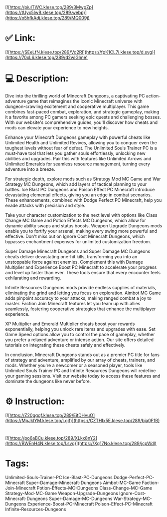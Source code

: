 [![https://piulTWC.klese.top/289/3MwpZp](https://tUyx5IwB.klese.top/289.webp)](https://o5hfkAdj.klese.top/289/MQ009j)
# ✅ Link:
[![https://SEeLfN.klese.top/289/Vd2Rl](https://fpK1CL7i.klese.top/d.svg)](https://70xL6.klese.top/289/d2wlGIme)
# 💻 Description:
Dive into the thrilling world of Minecraft Dungeons, a captivating PC action-adventure game that reimagines the iconic Minecraft universe with dungeon-crawling excitement and cooperative multiplayer. This game combines fast-paced combat, exploration, and strategic gameplay, making it a favorite among PC gamers seeking epic quests and challenging bosses. With our website's comprehensive guides, you'll discover how cheats and mods can elevate your experience to new heights.



Enhance your Minecraft Dungeons gameplay with powerful cheats like Unlimited Health and Unlimited Revives, allowing you to conquer even the toughest levels without fear of defeat. The Unlimited Souls Trainer PC is a must-have tool that lets you gather souls effortlessly, unlocking new abilities and upgrades. Pair this with features like Unlimited Arrows and Unlimited Emeralds for seamless resource management, turning every adventure into a breeze.



For strategic depth, explore mods such as Strategy Mod MC Game and War Strategy MC Dungeons, which add layers of tactical planning to your battles. Ice Blast PC Dungeons and Poison Effect PC Minecraft introduce devastating elemental effects, giving you an edge in combat scenarios. These enhancements, combined with Dodge Perfect PC Minecraft, help you evade attacks with precision and style.



Take your character customization to the next level with options like Class Change MC Game and Potion Effects MC Dungeons, which allow for dynamic ability swaps and status boosts. Weapon Upgrade Dungeons mods enable you to fortify your arsenal, making every swing more powerful and effective. Don't miss out on Ignore Cost Minecraft Dungeons, which bypasses enchantment expenses for unlimited customization freedom.



Super Damage Minecraft Dungeons and Super Damage MC Dungeons cheats deliver devastating one-hit kills, transforming you into an unstoppable force against enemies. Complement this with Damage Multiplier and Experience Boost PC Minecraft to accelerate your progress and level up faster than ever. These tools ensure that every encounter feels exhilarating and rewarding.



Infinite Resources Dungeons mods provide endless supplies of materials, eliminating the grind and letting you focus on exploration. Aimbot MC Game adds pinpoint accuracy to your attacks, making ranged combat a joy to master. Faction Join Minecraft features let you team up with allies seamlessly, fostering cooperative strategies that enhance the multiplayer experience.



XP Multiplier and Emerald Multiplier cheats boost your rewards exponentially, helping you unlock rare items and upgrades with ease. Set Game Speed options allow you to control the pace of gameplay, whether you prefer a relaxed adventure or intense action. Our site offers detailed tutorials on integrating these cheats safely and effectively.



In conclusion, Minecraft Dungeons stands out as a premier PC title for fans of strategy and adventure, amplified by our array of cheats, trainers, and mods. Whether you're a newcomer or a seasoned player, tools like Unlimited Souls Trainer PC and Infinite Resources Dungeons will redefine your gaming sessions. Visit our website today to access these features and dominate the dungeons like never before.

# ⚙️ Instruction:
[![https://Z20gggf.klese.top/289/EitDHvuO](https://MpJklYM.klese.top/i.gif)](https://CZTHIx5E.klese.top/289/bia0F1B)
#
[![https://po6aBCu.klese.top/289/XLkx8nY2](https://BWEnH4N.klese.top/l.svg)](https://Xg17No.klese.top/289/jcpWdl)
# Tags:
Unlimited-Souls-Trainer-PC Ice-Blast-PC-Dungeons Dodge-Perfect-PC-Minecraft Super-Damage-Minecraft-Dungeons Aimbot-MC-Game Faction-Join-Minecraft Potion-Effects-MC-Dungeons Class-Change-MC-Game Strategy-Mod-MC-Game Weapon-Upgrade-Dungeons Ignore-Cost-Minecraft-Dungeons Super-Damage-MC-Dungeons War-Strategy-MC-Dungeons Experience-Boost-PC-Minecraft Poison-Effect-PC-Minecraft Infinite-Resources-Dungeons







